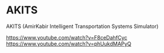 # AKITS
AKITS (AmirKabir Intelligent Transportation Systems Simulator)

https://www.youtube.com/watch?v=F8ceDahfCyc
https://www.youtube.com/watch?v=phUukdMAPyQ
